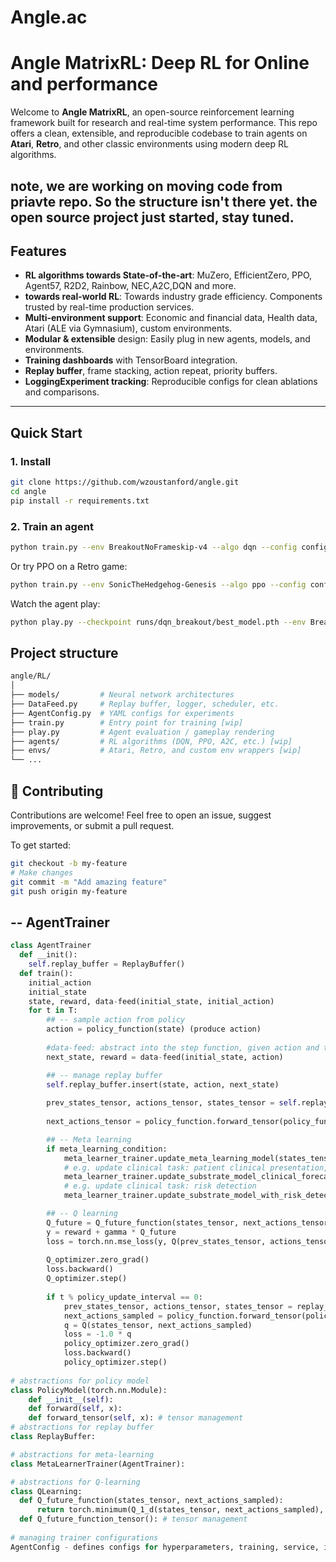 # Angle.ac 

# Angle MatrixRL: Deep RL for Online and performance 

Welcome to **Angle MatrixRL**, an open-source reinforcement learning framework built for research and real-time system performance. This repo offers a clean, extensible, and reproducible codebase to train agents on **Atari**, **Retro**, and other classic environments using modern deep RL algorithms. 

note, we are working on moving code from priavte repo. So the structure isn't there yet. 
the open source project just started, stay tuned. 
---

## Features

- **RL algorithms towards State-of-the-art**: MuZero, EfficientZero, PPO, Agent57, R2D2, Rainbow, NEC,A2C,DQN and more.
- **towards real-world RL**: Towards industry grade efficiency. Components trusted by real-time production services. 
- **Multi-environment support**: Economic and financial data, Health data, Atari (ALE via Gymnasium), custom environments.
- **Modular & extensible** design: Easily plug in new agents, models, and environments.
- **Training dashboards** with TensorBoard integration.
- **Replay buffer**, frame stacking, action repeat, priority buffers.
- **LoggingExperiment tracking**: Reproducible configs for clean ablations and comparisons.

---

## Quick Start

### 1. Install

```bash
git clone https://github.com/wzoustanford/angle.git
cd angle
pip install -r requirements.txt
```

### 2. Train an agent
```bash
python train.py --env BreakoutNoFrameskip-v4 --algo dqn --config configs/dqn_default.yaml
```

Or try PPO on a Retro game:
```bash
python train.py --env SonicTheHedgehog-Genesis --algo ppo --config configs/ppo_retro.yaml
```

Watch the agent play: 
```bash
python play.py --checkpoint runs/dqn_breakout/best_model.pth --env BreakoutNoFrameskip-v4
```

## Project structure
```graphql 
angle/RL/
│
├── models/         # Neural network architectures
├── DataFeed.py     # Replay buffer, logger, scheduler, etc.
├── AgentConfig.py  # YAML configs for experiments
├── train.py        # Entry point for training [wip]
├── play.py         # Agent evaluation / gameplay rendering
├── agents/         # RL algorithms (DQN, PPO, A2C, etc.) [wip] 
├── envs/           # Atari, Retro, and custom env wrappers [wip]
└── ...
```

## 🤝 Contributing
Contributions are welcome! Feel free to open an issue, suggest improvements, or submit a pull request.

To get started:
```bash
git checkout -b my-feature
# Make changes
git commit -m "Add amazing feature"
git push origin my-feature
```

## -- AgentTrainer 

```python
class AgentTrainer 
  def __init():
    self.replay_buffer = ReplayBuffer()
  def train():
    initial_action 
    initial_state 
    state, reward, data-feed(initial_state, initial_action)
    for t in T: 
        ## -- sample action from policy 
        action = policy_function(state) (produce action)
        
        #data-feed: abstract into the step function, given action and time-step, and current state, give the next state and the reward
        next_state, reward = data-feed(initial_state, action)

        ## -- manage replay buffer 
        self.replay_buffer.insert(state, action, next_state) 
        
        prev_states_tensor, actions_tensor, states_tensor = self.replay_buffer.get_batch(B) 
        
        next_actions_tensor = policy_function.forward_tensor(policy_function, states_tensor)

        ## -- Meta learning 
        if meta_learning_condition: 
            meta_learner_trainer.update_meta_learning_model(states_tensor, Q)
            # e.g. update clinical task: patient clinical presentation, biological results forecasting/monitoring
            meta_learner_trainer.update_substrate_model_clinical_forecasting(states_tensor, Q)
            # e.g. update clinical task: risk detection
            meta_learner_trainer.update_substrate_model_with_risk_detection(states_tensor, Q)

        ## -- Q learning 
        Q_future = Q_future_function(states_tensor, next_actions_tensor) 
        y = reward + gamma * Q_future 
        loss = torch.nn.mse_loss(y, Q(prev_states_tensor, actions_tensor)) 
        
        Q_optimizer.zero_grad() 
        loss.backward()
        Q_optimizer.step()
    
        if t % policy_update_interval == 0: 
            prev_states_tensor, actions_tensor, states_tensor = replay_get_batch(B)
          	next_actions_sampled = policy_function.forward_tensor(policy_function, states_tensor) 
          	q = Q(states_tensor, next_actions_sampled)
          	loss = -1.0 * q
          	policy_optimizer.zero_grad()
          	loss.backward()
          	policy_optimizer.step()
    
# abstractions for policy model 
class PolicyModel(torch.nn.Module):
    def __init__(self):
    def forward(self, x):
    def forward_tensor(self, x): # tensor management 
# abstractions for replay buffer
class ReplayBuffer:

# abstractions for meta-learning 
class MetaLearnerTrainer(AgentTrainer): 

# abstractions for Q-learning 
class QLearning: 
  def Q_future_function(states_tensor, next_actions_sampled):
      return torch.minimum(Q_1_d(states_tensor, next_actions_sampled), Q_2_d(states_tensor, next_actions_sampled))
  def Q_future_function_tensor(): # tensor management 
    
# managing trainer configurations 
AgentConfig - defines configs for hyperparameters, training, service, includes device management 

